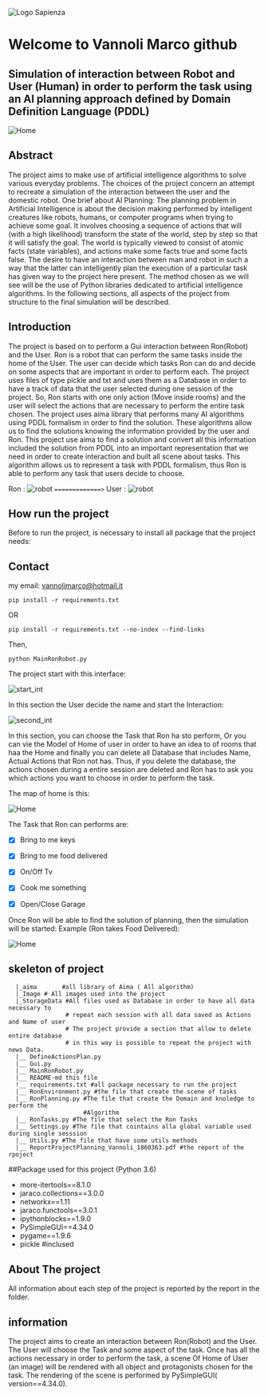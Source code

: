 ![Logo Sapienza](Image/logo-sapienza-new.jpg)
# Welcome to Vannoli Marco github 
## Simulation of interaction between Robot and User (Human) in order to perform the task using an AI planning approach defined by Domain Definition Language (PDDL)
![Home](Image/robot_ron_gif_task.gif)

## Abstract
The project aims to make use of artificial intelligence
algorithms to solve various everyday problems. The
choices of the project concern an attempt to recreate a
simulation of the interaction between the user and the
domestic robot. One brief about AI Planning: The planning problem in Artificial Intelligence is about the decision making performed by intelligent creatures like robots,
humans, or computer programs when trying to achieve
some goal. It involves choosing a sequence of actions
that will (with a high likelihood) transform the state of the
world, step by step so that it will satisfy the goal. The
world is typically viewed to consist of atomic facts (state
variables), and actions make some facts true and some
facts false. The desire to have an interaction between
man and robot in such a way that the latter can intelligently plan the execution of a particular task has given
way to the project here present. The method chosen
as we will see will be the use of Python libraries dedicated
to artificial intelligence algorithms. In the following
sections, all aspects of the project from structure to the
final simulation will be described.

## Introduction 
The project is based on to perform a Gui interaction between Ron(Robot) and the User.
Ron is a robot that can perform the same tasks inside the home of the User.
The user can decide which tasks Ron can do and decide on some aspects that are important in order to perform
each. The project uses files of type pickle and txt and uses them
as a Database in order to have a track of data that the user selected during one session
of the project. So, Ron starts with one only action (Move inside rooms) and
the user will select the actions that are necessary to
perform the entire task chosen. The project uses aima library that performs many AI algorithms
using PDDL formalism in order to find the solution. These algorithms allow us to find the solutions
knowing the information provided by the user and Ron. This project use aima to find a solution and convert all this information included the solution
from PDDL into an important representation that we need in order to create interaction and built all scene about tasks. This algorithm allows us to represent a task with PDDL formalism, thus Ron is able to perform
any task that users decide to choose. 

Ron : ![robot](Image/robot.png) `=============>` User : ![robot](Image/person.png)

## How run the project
Before to run the project, is necessary to install all package 
that the project needs:
 
## Contact
my email: vannolimarco@hotmail.it

`pip install -r requirements.txt`

OR

`pip install -r requirements.txt --no-index --find-links`

Then,

`python MainRonRobot.py`


The project start with this interface:

![start_int](Image/GuiStartInterface.JPG)

In this section the User decide the name and start the Interaction:

![second_int](Image/GuiSecondInterface.JPG)

In this section, you can choose the Task that Ron ha sto perform,
Or you can vie the Model of Home of user in order to have an idea to 
of rooms that haa the Home and finally you can delete all Database that
includes Name, Actual Actions that Ron not has. Thus, if you delete the database,
the actions chosen during a entire session are deleted and Ron has to ask you
which actions you want to choose in order to perform the task.
 
The map of home is this:

![Home](Image/map_game_popup.png)

The Task that Ron can performs are:
- [x] Bring to me keys
- [x] Bring to me food delivered
- [x] On/Off Tv
- [x] Cook me something
- [x] Open/Close Garage


Once Ron will be able to find the solution of planning, then the simulation will be started:
Example (Ron takes Food Delivered):

![Home](Image/robot_ron_gif_task.gif)
## skeleton of project
      |_aima       #all library of Aima ( All algorithm)
      |_Image # All images used into the project
      |_StorageData #All files used as Database in order to have all data necessary to
                    # repeat each session with all data saved as Actions and Name of user
                    # The project provide a section that allow to delete entire database
                    # in this way is possible to repeat the project with news Data.
      |__ DefineActionsPlan.py
      |__ Gui.py
      |__ MainRonRobot.py
      |__ README-md this file
      !__ requirements.txt #all package necessary to run the project
      |__ RonEnvironment.py #the file that create the scene of tasks
      |__ RonPlanning.py #The file that create the Domain and knoledge to perform the 
                         #Algorithm
      |__ RonTasks.py #The file that select the Ron Tasks
      |__ Settings.py #The file that cointains alla global variable used during single sesssion
      |__ Utils.py #The file that have some utils methods
      |__ ReportProjectPlanning_Vannoli_1860363.pdf #the report of the rpoject
      

##Package used for this project (Python 3.6)
- more-itertools==8.1.0
- jaraco.collections==3.0.0
- networkx==1.11
- jaraco.functools==3.0.1
- ipythonblocks==1.9.0
- PySimpleGUI==4.34.0
- pygame==1.9.6
- pickle #inclused

## About The project
All information about each step of the project is reported by the report in the folder.
## information
The project aims to create an interaction between Ron(Robot) and the User.
The User will choose the Task and some aspect of the task. Once has all
the actions necessary in order to perform the task, a scene Of Home
of User (an image) will be rendered with all object and protagonists chosen for the task.
The rendering of the scene is performed by PySimpleGUI( version==4.34.0).


